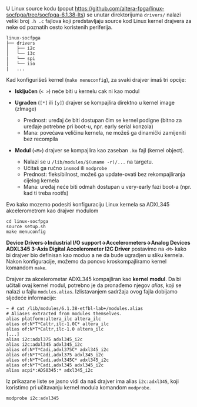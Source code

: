 U Linux source kodu (poput https://github.com/altera-fpga/linux-socfpga/tree/socfpga-6.1.38-lts) se unutar direktorijuma `drivers/` nalazi veliki broj `.h .c` fajlova koji predstavljaju 
source kod Linux kernel drajvera za neke od poznatih cesto koristenih periferija.
```
linux-socfpga
├── drivers
│   ├── i2c
│   └── i3c
|   └── spi
│   └── iio
|   ...
```

Kad konfigurišeš kernel (`make menuconfig`), za svaki drajver imaš tri opcije:
- **Isključen** (`< >`)  neće biti u kernelu cak ni kao modul

- **Ugrađen** (`[*]` ili `[y]`)  drajver se kompajlira direktno u kernel image (zImage)
    - Prednost: uređaj će biti dostupan čim se kernel podigne (bitno za uređaje potrebne pri boot-u, npr. early serial konzola)
    - Mana: povećava veličinu kernela, ne možeš ga dinamički zamijeniti bez recompila

- **Modul** (`<M>`) drajver se kompajlira kao zaseban `.ko` fajl (kernel object).
   - Nalazi se u `/lib/modules/$(uname -r)/...` na targetu.
   - Učitaš ga ručno `insmod` ili `modprobe`
   - Prednost: fleksibilnost, možeš ga update-ovati bez rekompajliranja cijelog kernela
   - Mana: uređaj neće biti odmah dostupan u very-early fazi boot-a (npr. kad ti treba rootfs)


Evo kako mozemo podesiti konfiguraciju Linux kernela sa ADXL345 akcelerometrom kao drajver modulom
```
cd linux-socfpga
source setup.sh
make menuconfig
```
**Device Drivers→Industrial I/O support→Accelerometers→Analog Devices ADXL345 3-Axis Digital Accelerometer I2C Driver** postavimo na `<M>` kako bi drajver bio definisan
kao moduo a ne da bude ugradjen u sliku kernela.
Nakon konfiguracije, možemo da ponovo kroskompajliramo kernel komandom `make`.

Drajver za akcelerometar ADXL345 kompajliran kao **kernel modul**. Da bi učitali ovaj kernel modul, potrebno je da pronađemo njegov *alias*, koji se nalazi u fajlu `modules.alias`. Izlistavanjem sadržaja ovog fajla dobijamo sljedeće informacije:
```
~ # cat /lib/modules/6.1.38-etfbl-lab+/modules.alias
# Aliases extracted from modules themselves.
alias platform:altera_ilc altera_ilc
alias of:N*T*Caltr,ilc-1.0C* altera_ilc
alias of:N*T*Caltr,ilc-1.0 altera_ilc
[...]
alias i2c:adxl375 adxl345_i2c
alias i2c:adxl345 adxl345_i2c
alias of:N*T*Cadi,adxl375C* adxl345_i2c
alias of:N*T*Cadi,adxl375 adxl345_i2c
alias of:N*T*Cadi,adxl345C* adxl345_i2c
alias of:N*T*Cadi,adxl345 adxl345_i2c
alias acpi*:ADS0345:* adxl345_i2c
```
Iz prikazane liste se jasno vidi da naš drajver ima alias `i2c:adxl345`, koji koristimo pri učitavanju kernel modula komandom `modprobe`.
```
modprobe i2c:adxl345
```


